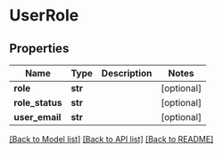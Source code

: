 # UserRole

## Properties

| Name            | Type    | Description | Notes      |
| --------------- | ------- | ----------- | ---------- |
| **role**        | **str** |             | [optional] |
| **role_status** | **str** |             | [optional] |
| **user_email**  | **str** |             | [optional] |

[[Back to Model list]](../README.md#documentation-for-models) [[Back to API list]](../README.md#documentation-for-api-endpoints) [[Back to README]](../README.md)
